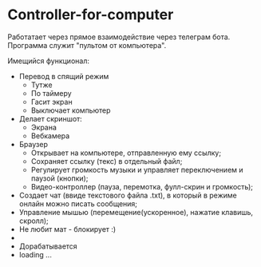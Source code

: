 # Controller-for-computer
 Работатает через прямое взаимодействие через телеграм бота. Программа служит "пультом от компьютера".
 
Имещийся функционал:
 - Перевод в спящий режим
   - Тутже
   - По таймеру
   - Гасит экран
   - Выключает компьютер
 - Делает скриншот:
   - Экрана
   - Вебкамера
 - Браузер
   - Открывает на компьютере, отправленную ему ссылку;
   - Сохраняет ссылку (текс) в отдельный файл;
   - Регулирует громкость музыки и управляет переключением и паузой (кнопки);
   - Видео-контроллер (пауза, перемотка, фулл-скрин и громкость);
 - Создает чат (ввиде текстового файла .txt), в который в режиме онлайн можно писать сообщения;
 - Управление мышью (перемещение(ускоренное), нажатие клавишь, скролл);
 - Не любит мат - блокирует :)
 - 
 - Дорабатывается 
 - loading ...
